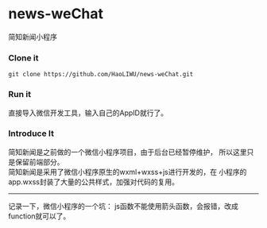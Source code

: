 # news-weChat
简知新闻小程序

### Clone it
`git clone https://github.com/HaoLIWU/news-weChat.git`

### Run it
直接导入微信开发工具，输入自己的AppID就行了。

### Introduce It
简知新闻是之前做的一个微信小程序项目，由于后台已经暂停维护，
所以这里只是保留前端部分。<br>
简知新闻是采用了微信小程序原生的wxml+wxss+js进行开发的，在
小程序的app.wxss封装了大量的公共样式，加强对代码的复用。

---
记录一下，微信小程序的一个坑：
js函数不能使用箭头函数，会报错，改成function就可以了。
